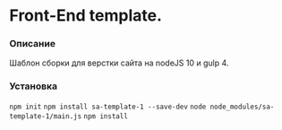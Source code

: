 # Front-End template.

### Описание
Шаблон сборки для верстки сайта на nodeJS 10 и gulp 4.

### Установка
`npm init`
`npm install sa-template-1 --save-dev`
`node node_modules/sa-template-1/main.js`
`npm install`